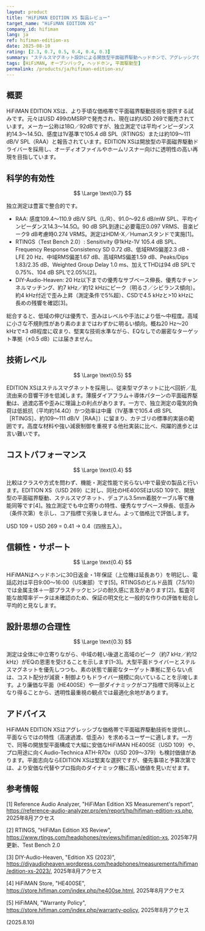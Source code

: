 ```yaml
---
layout: product
title: "HiFiMAN EDITION XS 製品レビュー"
target_name: "HiFiMAN EDITION XS"
company_id: hifiman
lang: ja
ref: hifiman-edition-xs
date: 2025-08-10
rating: [2.3, 0.7, 0.5, 0.4, 0.4, 0.3]
summary: "ステルスマグネット設計による開放型平面磁界駆動ヘッドホンで、アグレッシブな価格帯で優れた技術性能を提供するものの、信頼性への懸念と疑問視される設計思想に妨げられている"
tags: [HiFiMAN, オープンバック, ヘッドホン, 平面駆動型]
permalink: /products/ja/hifiman-edition-xs/
---
```

## 概要

HiFiMAN EDITION XSは、より手頃な価格帯で平面磁界駆動技術を提供する試みです。元々はUSD 499のMSRPで発売され、現在は約USD 269で販売されています。メーカー公称は18Ω／92dBですが、独立測定では平均インピーダンス約14.3〜14.5Ω、感度は1V基準で105.4 dB SPL（RTINGS）または約109〜111 dB/V SPL（RAA）と報告されています。EDITION XSは開放型の平面磁界駆動ドライバーを採用し、オーディオファイルやホームリスナー向けに透明性の高い再現を目指しています。

## 科学的有効性

$$ \Large \text{0.7} $$

独立測定は豊富で整合的です。
- RAA: 感度109.4〜110.9 dB/V SPL（L/R）、91.0〜92.6 dB/mW SPL、平均インピーダンス14.3〜14.5Ω。90 dB SPL到達に必要電圧0.097 VRMS、音楽ピーク9 dB考慮時0.274 VRMS。測定はHDM-X／Humanスタンドで実施[1]。
- RTINGS（Test Bench 2.0）: Sensitivity @1kHz-1V 105.4 dB SPL、Frequency Response Consistency SD 0.72 dB、低域RMS偏差2.3 dB・LFE 20 Hz、中域RMS偏差1.67 dB、高域RMS偏差1.59 dB、Peaks/Dips 1.83/2.35 dB、Weighted Group Delay 1.0 ms、加えてTHDは94 dB SPLで0.75%、104 dB SPLで2.05%[2]。
- DIY-Audio-Heaven: 20 Hz以下までの優秀なサブベース伸長、優秀なチャンネルマッチング、約7 kHz／約12 kHzにピーク（明るさ／シビランス傾向）。約4 kHz付近で歪み上昇（測定条件で5%超）、CSDで4.5 kHzと>10 kHzに長めの残響を確認[3]。

総合すると、低域の伸びは優秀で、歪みはレベルや手法により低〜中程度。高域に小さな不規則性があり素のままではわずかに明るい傾向。概ね20 Hz〜20 kHzで±3 dB程度に収まり、堅実な技術水準ながら、EQなしでの厳密なターゲット準拠（±0.5 dB）には届きません。

## 技術レベル

$$ \Large \text{0.5} $$

EDITION XSはステルスマグネットを採用し、従来型マグネットに比べ回折／乱流由来の音響干渉を低減します。薄膜ダイアフラム＋導体パターンの平面磁界駆動は、過渡応答や歪みに理論上の利点があります。一方で、独立測定の電気的負荷は低抵抗（平均約14.4Ω）かつ効率は中庸（1V基準で105.4 dB SPL［RTINGS］、約109〜111 dB/V［RAA］）に留まり、カテゴリの標準的実装の範囲です。高度な材料や強い減衰制御を重視する他社実装に比べ、飛躍的進歩とは言い難いです。

## コストパフォーマンス

$$ \Large \text{0.4} $$

比較はクラスや方式を問わず、機能・測定性能で劣らない中で最安の製品と行います。EDITION XS（USD 269）に対し、同社のHE400SEはUSD 109で、開放型の平面磁界駆動、ステルスマグネット、デュアル3.5mm着脱ケーブル等で機能同等です[4]。独立測定でも中立寄りの特性、優秀なサブベース伸長、低歪み（条件次第）を示し、コア指標で劣後しません。よって価格比で評価します。

USD 109 ÷ USD 269 = 0.41 → 0.4（四捨五入）。

## 信頼性・サポート

$$ \Large \text{0.4} $$

HiFiMANはヘッドホンに30日返金・1年保証（上位機は延長あり）を明記し、電話応対は平日9:00〜16:00（US東部）です[5]。RTINGSのビルド品質（7.5/10）では金属主体＋一部プラスチックヒンジの耐久感に言及があります[2]。監査可能な故障率データは未確認のため、保証の明文化と一般的な作りの評価を総合し平均的と見なします。

## 設計思想の合理性

$$ \Large \text{0.3} $$

測定は全体に中立寄りながら、中域の軽い後退と高域のピーク（約7 kHz／約12 kHz）がEQの恩恵を受けることを示します[1–3]。大型平面ドライバーとステルスマグネットを優先しつつも、素の状態で厳密なターゲット準拠に至らない点は、コスト配分が減衰・制御よりもドライバー規模に向いていることを示唆します。より廉価な平面（HE400SE）や一部ダイナミックがコア指標で同等以上となり得ることから、透明性最重視の観点では最適化余地があります。

## アドバイス

HiFiMAN EDITION XSはアグレッシブな価格帯で平面磁界駆動技術を提供し、平面ならではの特性（高速過渡、低歪み）を求めるユーザーに適します。一方で、同等の開放型平面構成で大幅に安価なHiFiMAN HE400SE（USD 109）や、プロ用途に向くAudio-Technica ATH-R70x（USD 209〜379）も検討価値があります。平面志向ならEDITION XSは堅実な選択ですが、優先事項と予算次第では、より安価な代替やプロ指向のダイナミック機に高い価値を見いだせます。

## 参考情報

[1] Reference Audio Analyzer, "HiFiMan Edition XS Measurement's report", https://reference-audio-analyzer.pro/en/report/hp/hifiman-edition-xs.php, 2025年8月アクセス

[2] RTINGS, "HiFiMan Edition XS Review", https://www.rtings.com/headphones/reviews/hifiman/edition-xs, 2025年7月更新、Test Bench 2.0

[3] DIY-Audio-Heaven, "Edition XS (2023)", https://diyaudioheaven.wordpress.com/headphones/measurements/hifiman/edition-xs-2023/, 2025年8月アクセス

[4] HiFiMAN Store, "HE400SE", https://store.hifiman.com/index.php/he400se.html, 2025年8月アクセス

[5] HiFiMAN, "Warranty Policy", https://store.hifiman.com/index.php/warranty-policy, 2025年8月アクセス

(2025.8.10)